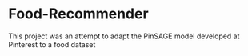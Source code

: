 # Food-Recommender

This project was an attempt to adapt the PinSAGE model developed at Pinterest to a food dataset
